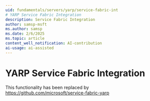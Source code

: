 ```yaml
---
uid: fundamentals/servers/yarp/service-fabric-int
# YARP Service Fabric Integration
description: Service Fabric Integration
author: samsp-msft
ms.author: samsp
ms.date: 2/6/2025
ms.topic: article
content_well_notification: AI-contribution
ai-usage: ai-assisted
---
```


# YARP Service Fabric Integration

This functionality has been replaced by https://github.com/microsoft/service-fabric-yarp
